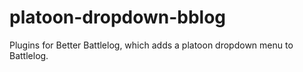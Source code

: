 platoon-dropdown-bblog
======================
Plugins for Better Battlelog, which adds a platoon dropdown menu to Battlelog.
